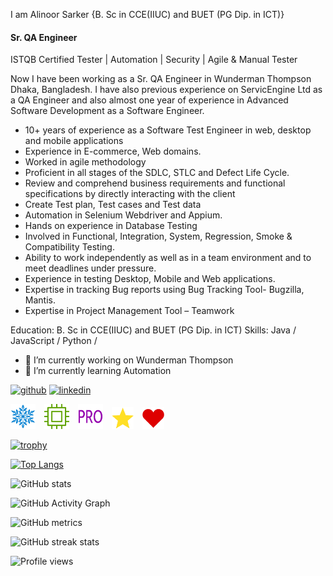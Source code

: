 I am Alinoor Sarker {B. Sc in CCE(IIUC) and BUET (PG Dip. in ICT)}
#### Sr. QA Engineer

ISTQB Certified Tester | Automation | Security | Agile & Manual Tester

Now I have been working as a Sr. QA Engineer in Wunderman Thompson Dhaka, Bangladesh. I have also previous experience on ServicEngine Ltd as a QA Engineer and also almost one year of experience in Advanced Software Development as a Software Engineer.

-  10+ years of experience as a Software Test Engineer in web, desktop and mobile applications
-  Experience in E-commerce, Web domains.
- Worked in agile methodology
- Proficient in all stages of the SDLC, STLC and Defect Life Cycle.
- Review and comprehend business requirements and functional specifications by directly 
 interacting with the client
- Create Test plan, Test cases and Test data
- Automation in Selenium Webdriver and Appium.
- Hands on experience in Database Testing
- Involved in Functional, Integration, System, Regression, Smoke & Compatibility Testing.
- Ability to work independently as well as in a team environment and to meet deadlines under 
 pressure.
- Experience in testing Desktop, Mobile and Web applications.
- Expertise in tracking Bug reports using Bug Tracking Tool- Bugzilla, Mantis.
- Expertise in Project Management Tool – Teamwork

Education: B. Sc in CCE(IIUC) and BUET (PG Dip. in ICT)
Skills: Java / JavaScript / Python / 

- 🔭 I’m currently working on Wunderman Thompson 
- 🌱 I’m currently learning Automation 


[<img src='https://cdn.jsdelivr.net/npm/simple-icons@3.0.1/icons/github.svg' alt='github' height='40'>](https://github.com/https://github.com/AlinoorSarker)  [<img src='https://cdn.jsdelivr.net/npm/simple-icons@3.0.1/icons/linkedin.svg' alt='linkedin' height='40'>](https://www.linkedin.com/in/https://www.linkedin.com/in/alinoorsarker//)  

<a href='https://archiveprogram.github.com/'><img src='https://raw.githubusercontent.com/acervenky/animated-github-badges/master/assets/acbadge.gif' width='40' height='40'></a> <a href='https://docs.github.com/en/developers'><img src='https://raw.githubusercontent.com/acervenky/animated-github-badges/master/assets/devbadge.gif' width='40' height='40'></a> <a href='https://github.com/pricing'><img src='https://raw.githubusercontent.com/acervenky/animated-github-badges/master/assets/pro.gif' width='40' height='40'></a> <a href='https://stars.github.com/'><img src='https://raw.githubusercontent.com/acervenky/animated-github-badges/master/assets/starbadge.gif' width='35' height='35'></a> <a href='https://docs.github.com/en/github/supporting-the-open-source-community-with-github-sponsors'><img src='https://raw.githubusercontent.com/acervenky/animated-github-badges/master/assets/sponsorbadge.gif' width='35' height='35'></a> 

[![trophy](https://github-profile-trophy.vercel.app/?username=https://github.com/AlinoorSarker)](https://github.com/ryo-ma/github-profile-trophy)

[![Top Langs](https://github-readme-stats.vercel.app/api/top-langs/?username=https://github.com/AlinoorSarker)](https://github.com/anuraghazra/github-readme-stats)

![GitHub stats](https://github-readme-stats.vercel.app/api?username=https://github.com/AlinoorSarker&show_icons=true)  

![GitHub Activity Graph](https://activity-graph.herokuapp.com/graph?username=https://github.com/AlinoorSarker)  

![GitHub metrics](https://metrics.lecoq.io/https://github.com/AlinoorSarker)  

![GitHub streak stats](https://github-readme-streak-stats.herokuapp.com/?user=https://github.com/AlinoorSarker)  

![Profile views](https://gpvc.arturio.dev/https://github.com/AlinoorSarker)  
